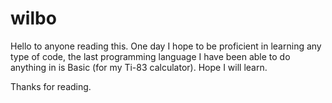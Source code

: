 # wilbo

Hello to anyone reading this.  One day I hope to be proficient in learning any type of code, the last programming language I have been able to do anything in is Basic (for my Ti-83 calculator).  Hope I will learn.  

Thanks for reading.
